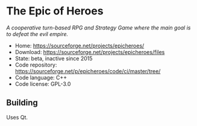 # The Epic of Heroes

_A cooperative turn-based RPG and Strategy Game where the main goal is to defeat the evil empire._

- Home: https://sourceforge.net/projects/epicheroes/
- Download: https://sourceforge.net/projects/epicheroes/files
- State: beta, inactive since 2015
- Code repository: https://sourceforge.net/p/epicheroes/code/ci/master/tree/
- Code language: C++
- Code license: GPL-3.0

## Building

Uses Qt.
